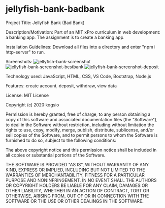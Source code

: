 # jellyfish-bank-badbank 
Project Title: Jellyfish Bank (Bad Bank)

Description/Motivation: Part of an MIT xPro curriculum in web development: a banking app. The assignment is to create a banking app.

Installation Guidelines: Download all files into a directory and enter "npm i http-server" to run.

Screenshots: 
![jellyfish-bank-screenshot](https://github.com/jasperdrinnon/jellyfish-bank-badbank/assets/109889213/08168df1-3d46-45e2-9de9-c1e0056fadfc)
![jellyfish-bank-screenshot-bestbank](https://github.com/jasperdrinnon/jellyfish-bank-badbank/assets/109889213/04b6430b-f7a1-4d93-9819-e1e813a1ab74)
![jellyfish-bank-screenshot-deposit](https://github.com/jasperdrinnon/jellyfish-bank-badbank/assets/109889213/30115a47-b579-4f2b-86b2-ca5466595dd2)

Technology used: JavaScript, HTML, CSS, VS Code, Bootstrap, Node.js

Features: create account, deposit, withdraw, view data

License: 
MIT License

Copyright (c) 2020 kogsio

Permission is hereby granted, free of charge, to any person obtaining a copy
of this software and associated documentation files (the "Software"), to deal
in the Software without restriction, including without limitation the rights
to use, copy, modify, merge, publish, distribute, sublicense, and/or sell
copies of the Software, and to permit persons to whom the Software is
furnished to do so, subject to the following conditions:

The above copyright notice and this permission notice shall be included in all
copies or substantial portions of the Software.

THE SOFTWARE IS PROVIDED "AS IS", WITHOUT WARRANTY OF ANY KIND, EXPRESS OR
IMPLIED, INCLUDING BUT NOT LIMITED TO THE WARRANTIES OF MERCHANTABILITY,
FITNESS FOR A PARTICULAR PURPOSE AND NONINFRINGEMENT. IN NO EVENT SHALL THE
AUTHORS OR COPYRIGHT HOLDERS BE LIABLE FOR ANY CLAIM, DAMAGES OR OTHER
LIABILITY, WHETHER IN AN ACTION OF CONTRACT, TORT OR OTHERWISE, ARISING FROM,
OUT OF OR IN CONNECTION WITH THE SOFTWARE OR THE USE OR OTHER DEALINGS IN THE
SOFTWARE.
